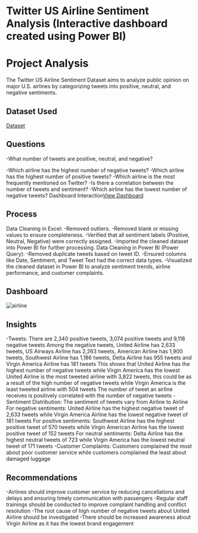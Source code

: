 # Twitter US Airline Sentiment Analysis (Interactive dashboard created using Power BI)
# Project Analysis
The Twitter US Airline Sentiment Dataset aims to analyze public opinion on major U.S. airlines by categorizing tweets into positive, neutral, and negative sentiments.

## Dataset Used
[Dataset](https://github.com/Ramlah0/Brainwave_Matrix_Intern/blob/main/Tweets.csv)

## Questions
-What number of tweets are positive, neutral, and negative?

-Which airline has the highest number of negative tweets?
-Which airline has the highest number of positive tweets?
-Which airline is the most frequently mentioned on Twitter?
-Is there a correlation between the number of tweets and sentiment?
-Which airline has the lowest number of negative tweets?
Dashboard Interaction[View Dashboard](https://github.com/Ramlah0/Brainwave_Matrix_Intern/blob/main/Twitter%20dashboard.pbix)

## Process
Data Cleaning in Excel:
-Removed outliers.
-Removed blank or missing values to ensure completeness.
-Verified that all sentiment labels (Positive, Neutral, Negative) were correctly assigned.
-Imported the cleaned dataset into Power BI for further processing.
Data Cleaning in Power BI (Power Query):
-Removed duplicate tweets based on tweet ID.
-Ensured columns like Date, Sentiment, and Tweet Text had the correct data types.
-Visualized the cleaned dataset in Power BI to analyze sentiment trends, airline performance, and customer complaints.

## Dashboard
![airline](https://github.com/user-attachments/assets/68144e9b-7fe0-4212-a2d5-40077fda3071)

## Insights
-Tweets:
There are 2,340 positive tweets, 3,074 positive tweets and 9,118 negative tweets
Among the negative tweets, United Airline has 2,633 tweets, US Airways Airline has 2,263 tweets, American Airline has 1,900 tweets, Southwest Airline has 1,186 tweets, Delta Airline has 955 tweets and Virgin America Airline has 181 tweets
This shows that United Airline has the highest number of negative tweets while Virgin America has the lowest 
United Airline is the most tweeted airline with 3,822 tweets, this could be as a result of the high number of negative tweets while Virgin America is the least tweeted airline with 504 tweets 
The number of tweet an airline receives is positively correlated with the number of negative tweets
-Sentiment Distribution:
The sentiment of tweets vary from Airline to Airline
For negative sentiments: United Airline has the highest negative tweet of 2,633 tweets while Virgin America Airline has the lowest negative tweet of 181 tweets
For positive sentiments: Southwest Airline has the highest positive tweet of 570 tweets while Virgin American Airline has the lowest positive tweet of 152 tweets
For neutral sentiments: Delta Airline has the highest neutral tweets of 723 while Virgin America has the lowest neutral tweet of 171 tweets
-Customer Complaints:
Customers complained the most about poor customer service while customers complained the least about damaged luggage

## Recommendations
-Airlines should improve customer service by reducing cancellations and delays and ensuring timely communication with passengers
-Regular staff trainings should be conducted to improve complaint handling and conflict resolution 
-The root cause of high number of negative tweets about United Airline should be investigated 
-There should be increased awareness about Virgin Airline as it has the lowest brand engagement 
